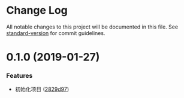 # Change Log

All notable changes to this project will be documented in this file. See [standard-version](https://github.com/conventional-changelog/standard-version) for commit guidelines.

<a name="0.1.0"></a>
# 0.1.0 (2019-01-27)


### Features

* 初始化项目 ([2829d97](https://github.com/fjc0k/mounted/commit/2829d97))
